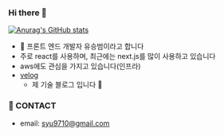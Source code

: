 ### Hi there 👋
[![Anurag's GitHub stats](https://github-readme-stats.vercel.app/api?username=syoo970)](https://github.com/anuraghazra/github-readme-stats)

- 🔭 프론트 엔드 개발자 유승범이라고 합니다
- 주로 react를 사용하며, 최근에는 next.js를 많이 사용하고 있습니다
- aws에도 관심을 가지고 있습니다(인프라)
- [velog](https://velog.io/@syoo970/posts)
   - 제 기술 블로그 입니다 👀

### 🤔 CONTACT
- email: syu9710@gmail.com

<!--
**syoo970/syoo970** is a ✨ _special_ ✨ repository because its `README.md` (this file) appears on your GitHub profile.

Here are some ideas to get you started:

- 🔭 I’m currently working on ...
- 🌱 I’m currently learning ...
- 👯 I’m looking to collaborate on ...
- 🤔 I’m looking for help with ...
- 💬 Ask me about ...
- 📫 How to reach me: ...
- 😄 Pronouns: ...
- ⚡ Fun fact: ...
-->
